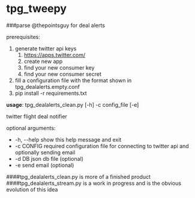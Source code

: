 # tpg_tweepy
###parse @thepointsguy for deal alerts

prerequisites: 

1. generate twitter api keys 
    1. https://apps.twitter.com/
    2. create new app
    3. find your new consumer key
    4. find your new consumer secret
2. fill a configuration file with the format shown in tpg_dealalerts.empty.conf
3. pip install -r requirements.txt

**usage**: tpg_dealalerts_clean.py [-h] -c config_file [-e]

twitter flight deal notifier

optional arguments:
  * -h, --help  show this help message and exit
  * -c CONFIG   required configuration file for connecting to twitter api and
              optionally sending email
  * -d DB       json db file (optional)
  * -e          send email (optional)

####tpg_dealalerts_clean.py is more of a finished product
####tpg_dealalerts_stream.py is a work in progress and is the obvious evolution of this idea